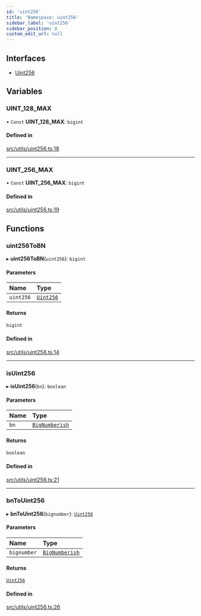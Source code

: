 ```yaml
---
id: 'uint256'
title: 'Namespace: uint256'
sidebar_label: 'uint256'
sidebar_position: 0
custom_edit_url: null
---
```


## Interfaces

- [Uint256](../interfaces/uint256.Uint256.md)

## Variables

### UINT_128_MAX

• `Const` **UINT_128_MAX**: `bigint`

#### Defined in

[src/utils/uint256.ts:18](https://github.com/PhilippeR26/starknet.js/blob/d3c8cca/src/utils/uint256.ts#L18)

---

### UINT_256_MAX

• `Const` **UINT_256_MAX**: `bigint`

#### Defined in

[src/utils/uint256.ts:19](https://github.com/PhilippeR26/starknet.js/blob/d3c8cca/src/utils/uint256.ts#L19)

## Functions

### uint256ToBN

▸ **uint256ToBN**(`uint256`): `bigint`

#### Parameters

| Name      | Type                                          |
| :-------- | :-------------------------------------------- |
| `uint256` | [`Uint256`](../interfaces/uint256.Uint256.md) |

#### Returns

`bigint`

#### Defined in

[src/utils/uint256.ts:14](https://github.com/PhilippeR26/starknet.js/blob/d3c8cca/src/utils/uint256.ts#L14)

---

### isUint256

▸ **isUint256**(`bn`): `boolean`

#### Parameters

| Name | Type                                  |
| :--- | :------------------------------------ |
| `bn` | [`BigNumberish`](num.md#bignumberish) |

#### Returns

`boolean`

#### Defined in

[src/utils/uint256.ts:21](https://github.com/PhilippeR26/starknet.js/blob/d3c8cca/src/utils/uint256.ts#L21)

---

### bnToUint256

▸ **bnToUint256**(`bignumber`): [`Uint256`](../interfaces/uint256.Uint256.md)

#### Parameters

| Name        | Type                                  |
| :---------- | :------------------------------------ |
| `bignumber` | [`BigNumberish`](num.md#bignumberish) |

#### Returns

[`Uint256`](../interfaces/uint256.Uint256.md)

#### Defined in

[src/utils/uint256.ts:26](https://github.com/PhilippeR26/starknet.js/blob/d3c8cca/src/utils/uint256.ts#L26)
